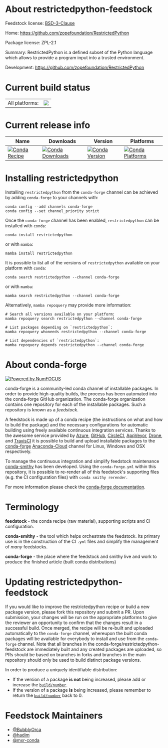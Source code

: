 About restrictedpython-feedstock
================================

Feedstock license: [BSD-3-Clause](https://github.com/conda-forge/restrictedpython-feedstock/blob/main/LICENSE.txt)

Home: https://github.com/zopefoundation/RestrictedPython

Package license: ZPL-2.1

Summary: RestrictedPython is a defined subset of the Python language which allows to provide a program input into a trusted environment.

Development: https://github.com/zopefoundation/RestrictedPython

Current build status
====================


<table><tr><td>All platforms:</td>
    <td>
      <a href="https://dev.azure.com/conda-forge/feedstock-builds/_build/latest?definitionId=14842&branchName=main">
        <img src="https://dev.azure.com/conda-forge/feedstock-builds/_apis/build/status/restrictedpython-feedstock?branchName=main">
      </a>
    </td>
  </tr>
</table>

Current release info
====================

| Name | Downloads | Version | Platforms |
| --- | --- | --- | --- |
| [![Conda Recipe](https://img.shields.io/badge/recipe-restrictedpython-green.svg)](https://anaconda.org/conda-forge/restrictedpython) | [![Conda Downloads](https://img.shields.io/conda/dn/conda-forge/restrictedpython.svg)](https://anaconda.org/conda-forge/restrictedpython) | [![Conda Version](https://img.shields.io/conda/vn/conda-forge/restrictedpython.svg)](https://anaconda.org/conda-forge/restrictedpython) | [![Conda Platforms](https://img.shields.io/conda/pn/conda-forge/restrictedpython.svg)](https://anaconda.org/conda-forge/restrictedpython) |

Installing restrictedpython
===========================

Installing `restrictedpython` from the `conda-forge` channel can be achieved by adding `conda-forge` to your channels with:

```
conda config --add channels conda-forge
conda config --set channel_priority strict
```

Once the `conda-forge` channel has been enabled, `restrictedpython` can be installed with `conda`:

```
conda install restrictedpython
```

or with `mamba`:

```
mamba install restrictedpython
```

It is possible to list all of the versions of `restrictedpython` available on your platform with `conda`:

```
conda search restrictedpython --channel conda-forge
```

or with `mamba`:

```
mamba search restrictedpython --channel conda-forge
```

Alternatively, `mamba repoquery` may provide more information:

```
# Search all versions available on your platform:
mamba repoquery search restrictedpython --channel conda-forge

# List packages depending on `restrictedpython`:
mamba repoquery whoneeds restrictedpython --channel conda-forge

# List dependencies of `restrictedpython`:
mamba repoquery depends restrictedpython --channel conda-forge
```


About conda-forge
=================

[![Powered by
NumFOCUS](https://img.shields.io/badge/powered%20by-NumFOCUS-orange.svg?style=flat&colorA=E1523D&colorB=007D8A)](https://numfocus.org)

conda-forge is a community-led conda channel of installable packages.
In order to provide high-quality builds, the process has been automated into the
conda-forge GitHub organization. The conda-forge organization contains one repository
for each of the installable packages. Such a repository is known as a *feedstock*.

A feedstock is made up of a conda recipe (the instructions on what and how to build
the package) and the necessary configurations for automatic building using freely
available continuous integration services. Thanks to the awesome service provided by
[Azure](https://azure.microsoft.com/en-us/services/devops/), [GitHub](https://github.com/),
[CircleCI](https://circleci.com/), [AppVeyor](https://www.appveyor.com/),
[Drone](https://cloud.drone.io/welcome), and [TravisCI](https://travis-ci.com/)
it is possible to build and upload installable packages to the
[conda-forge](https://anaconda.org/conda-forge) [Anaconda-Cloud](https://anaconda.org/)
channel for Linux, Windows and OSX respectively.

To manage the continuous integration and simplify feedstock maintenance
[conda-smithy](https://github.com/conda-forge/conda-smithy) has been developed.
Using the ``conda-forge.yml`` within this repository, it is possible to re-render all of
this feedstock's supporting files (e.g. the CI configuration files) with ``conda smithy rerender``.

For more information please check the [conda-forge documentation](https://conda-forge.org/docs/).

Terminology
===========

**feedstock** - the conda recipe (raw material), supporting scripts and CI configuration.

**conda-smithy** - the tool which helps orchestrate the feedstock.
                   Its primary use is in the construction of the CI ``.yml`` files
                   and simplify the management of *many* feedstocks.

**conda-forge** - the place where the feedstock and smithy live and work to
                  produce the finished article (built conda distributions)


Updating restrictedpython-feedstock
===================================

If you would like to improve the restrictedpython recipe or build a new
package version, please fork this repository and submit a PR. Upon submission,
your changes will be run on the appropriate platforms to give the reviewer an
opportunity to confirm that the changes result in a successful build. Once
merged, the recipe will be re-built and uploaded automatically to the
`conda-forge` channel, whereupon the built conda packages will be available for
everybody to install and use from the `conda-forge` channel.
Note that all branches in the conda-forge/restrictedpython-feedstock are
immediately built and any created packages are uploaded, so PRs should be based
on branches in forks and branches in the main repository should only be used to
build distinct package versions.

In order to produce a uniquely identifiable distribution:
 * If the version of a package **is not** being increased, please add or increase
   the [``build/number``](https://docs.conda.io/projects/conda-build/en/latest/resources/define-metadata.html#build-number-and-string).
 * If the version of a package **is** being increased, please remember to return
   the [``build/number``](https://docs.conda.io/projects/conda-build/en/latest/resources/define-metadata.html#build-number-and-string)
   back to 0.

Feedstock Maintainers
=====================

* [@BubblyOrca](https://github.com/BubblyOrca/)
* [@hadim](https://github.com/hadim/)
* [@mxr-conda](https://github.com/mxr-conda/)

